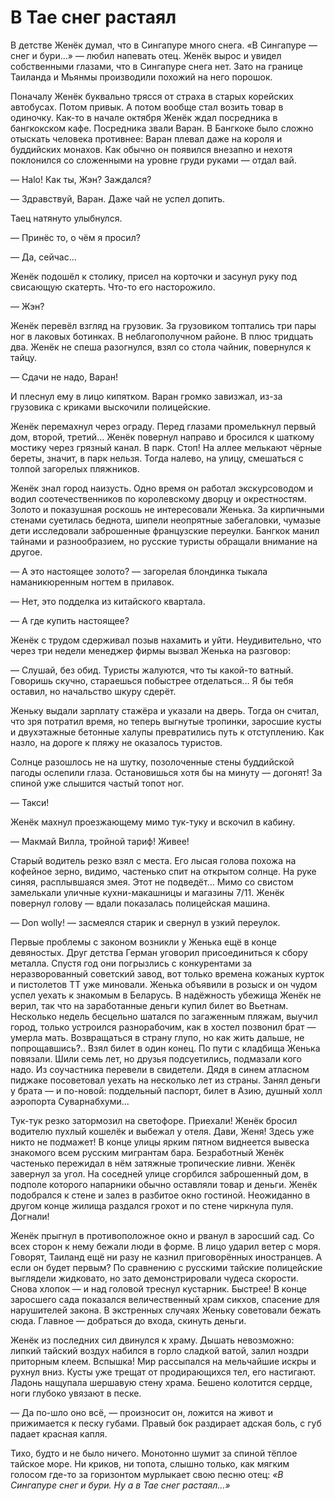 # В Тае снег растаял

В детстве Женёк думал, что в Сингапуре много снега. «В Сингапуре — снег и бури…» — любил напевать отец. Женёк вырос и увидел собственными глазами, что в Сингапуре снега нет. Зато на границе Таиланда и Мьянмы производили похожий на него порошок.

Поначалу Женёк буквально трясся от страха в старых корейских автобусах. Потом привык. А потом вообще стал возить товар в одиночку.
Как-то в начале октября Женёк ждал посредника в бангкокском кафе. Посредника звали Варан. В Бангкоке было сложно отыскать человека противнее: Варан плевал даже на короля и буддийских монахов. Как обычно он появился внезапно и нехотя поклонился со сложенными на уровне груди руками — отдал вай.

— Halo! Как ты, Жэн? Заждался?

— Здравствуй, Варан. Даже чай не успел допить.

Таец натянуто улыбнулся.

— Принёс то, о чём я просил?

— Да, сейчас...

Женёк подошёл к столику, присел на корточки и засунул руку под свисающую скатерть. Что-то его насторожило.

— Жэн?

Женёк перевёл взгляд на грузовик. За грузовиком топтались три пары ног в лаковых ботинках. В неблагополучном районе. В плюс тридцать два. Женёк не спеша разогнулся, взял со стола чайник, повернулся к тайцу.

— Сдачи не надо, Варан!

И плеснул ему в лицо кипятком. Варан громко завизжал, из-за грузовика с криками выскочили полицейские.

Женёк перемахнул через ограду. Перед глазами промелькнул первый дом, второй, третий... Женёк повернул направо и бросился к шаткому мостику через грязный канал. В парк. Стоп! На аллее мелькают чёрные береты, значит, в парк нельзя. Тогда налево, на улицу, смешаться с толпой загорелых пляжников.

Женёк знал город наизусть. Одно время он работал экскурсоводом и водил соотечественников по королевскому дворцу и окрестностям. Золото и показушная роскошь не интересовали Женька. За кирпичными стенами суетилась беднота, шипели неопрятные забегаловки, чумазые дети исследовали заброшенные французские переулки. Бангкок манил тайнами и разнообразием, но русские туристы обращали внимание на другое.

— А это настоящее золото? — загорелая блондинка тыкала наманикюренным ногтем в прилавок.

— Нет, это подделка из китайского квартала.

— А где купить настоящее?

Женёк с трудом сдерживал позыв нахамить и уйти. Неудивительно, что через три недели менеджер фирмы вызвал Женька на разговор:

— Слушай, без обид. Туристы жалуются, что ты какой-то ватный. Говоришь скучно, стараешься побыстрее отделаться… Я бы тебя оставил, но начальство шкуру сдерёт.

Женьку выдали зарплату стажёра и указали на дверь. Тогда он считал, что зря потратил время, но теперь выгнутые тропинки, заросшие кусты и двухэтажные бетонные халупы превратились путь к отступлению. Как назло, на дороге к пляжу не оказалось туристов.

Солнце разошлось не на шутку, позолоченные стены буддийской пагоды ослепили глаза. Остановишься хотя бы на минуту — догонят! За спиной уже слышится частый топот ног.

— Такси!

Женёк махнул проезжающему мимо тук-туку и вскочил в кабину.

— Макмай Вилла, тройной тариф! Живее!

Старый водитель резко взял с места. Его лысая голова похожа на кофейное зерно, видимо, частенько спит на открытом солнце. На руке синяя, расплывшаяся змея. Этот не подведёт… Мимо со свистом замелькали уличные кухни-макашницы и магазины 7/11. Женёк повернул голову — вдали показалась полицейская машина.

— Don wolly! — засмеялся старик и свернул в узкий переулок.

Первые проблемы с законом возникли у Женька ещё в конце девяностых. Друг детства Герман уговорил присоединиться к сбору металла. Спустя год они погрызлись с конкурентами за неразворованный советский завод, вот только времена кожаных курток и пистолетов ТТ уже миновали. Женька объявили в розыск и он чудом успел уехать к знакомым в Беларусь. В надёжность убежища Женёк не верил, так что на заработанные деньги купил билет во Вьетнам. Несколько недель бесцельно шатался по загаженным пляжам, выучил город, только устроился разнорабочим, как в хостел позвонил брат — умерла мать. Возвращаться в страну глупо, но как жить дальше, не попрощавшись?.. Взял билет в один конец. По пути с кладбища Женька повязали. Шили семь лет, но друзья подсуетились, подмазали кого надо. Из соучастника перевели в свидетели. Дядя в синем атласном пиджаке посоветовал уехать на несколько лет из страны. Занял деньги у брата — и по-новой: поддельный паспорт, билет в Азию, душный холл аэропорта Суварнабхуми…

Тук-тук резко затормозил на светофоре. Приехали! Женёк бросил водителю пухлый кошелёк и выбежал у отеля. Дави, Женя! Здесь уже никто не подмажет! В конце улицы ярким пятном виднеется вывеска знакомого всем русским мигрантам бара. Безработный Женёк частенько пережидал в нём затяжные тропические ливни. Женёк завернул за угол. На соседней улице сгорбился заброшенный дом, в подполе которого напарники обычно оставляли товар и деньги. Женёк подобрался к стене и залез в разбитое окно гостиной. Неожиданно в другом конце жилища раздался грохот и по стене чиркнула пуля. Догнали!

Женёк прыгнул в противоположное окно и рванул в заросший сад. Со всех сторон к нему бежали люди в форме. В лицо ударил ветер с моря. Говорят, Таиланд ещё ни разу не казнил приговорённых иностранцев. А если он будет первым? По сравнению с русскими тайские полицейские выглядели жидковато, но зато демонстрировали чудеса скорости. Снова хлопок — и над головой треснул кустарник. Быстрее! В конце заросшего сада показался величественный храм сикхов, спасение для нарушителей закона. В экстренных случаях Женьку советовали бежать сюда. Главное — добраться до входа, скинуть деньги.

Женёк из последних сил двинулся к храму. Дышать невозможно: липкий тайский воздух набился в горло сладкой ватой, залил ноздри приторным клеем. Вспышка! Мир рассыпался на мельчайшие искры и рухнул вниз. Кусты уже трещат от продирающихся тел, его настигают. Ладонь нащупала шершавую стену храма. Бешено колотится сердце, ноги глубоко увязают в песке.

— Да по-шло оно всё, — произносит он, ложится на живот и прижимается к песку губами. Правый бок раздирает адская боль, с губ падает красная капля.

Тихо, будто и не было ничего. Монотонно шумит за спиной тёплое тайское море. Ни криков, ни топота, слышно только, как мягким голосом где-то за горизонтом мурлыкает свою песню отец: _«В Сингапуре снег и бури. Ну а в Тае снег растаял…»_